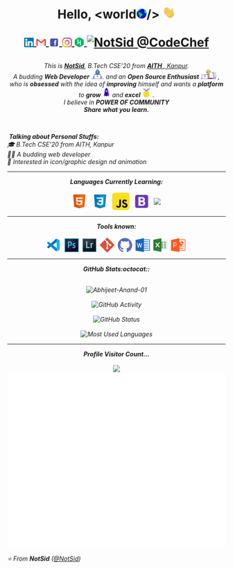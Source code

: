 <h1 align="center">Hello, &ltworld<img src="gif/Earth.gif" width="24px">/> <img src="gif/Hi.gif" width="30px">

  <p align = "center">
      <a href="https://www.linkedin.com/in/notsid/">
      <img align="center" alt="NotSid @LinkedIN" width="22px" src="handles/linkedin.svg" />
    </a>
      <a href="mailto:kumarsid6500@gmail.com">
      <img align="center" alt="NotSid @Mail" width="22px" src="handles/gmail.svg" />
    </a>
    <a href="https://www.facebook.com/">
      <img align="center" alt="NotSid @Facebook" width="24px" src="handles/facebook.svg" />
    </a>
    <a href="https://www.instagram.com/not._sid">
      <img align="center" alt="NotSid @Instagram" width="22px" src="handles/instagram.svg" />
    </a>
    <a href="https://www.hackerrank.com/knotsid?hr_r=1">
      <img align="center" alt="NotSid @Hackerrank" width="22px" src="handles/hackerrank.svg" />
    </a>
    <a href="https://www.codechef.com/users/notsid">
      <img align="center" alt="NotSid @CodeChef" width="25px" src="handles/codechef.svg" />
    </a>
  </p>
</h1>

<p align="center">
  <em>
    This is <a href="https://github.com/knotsid"><b>NotSid</b></a>, B.Tech CSE'20 from <a href=""> <b> AITH </b>, Kanpur</a>. <br>
    A budding <b>Web Developer</b> <img src="gif/Developer.gif" width="30px"> and an <b>Open Source Enthusiast</b>&nbsp;<img src="gif/Designer.gif" width="36px">&nbsp,
    <br>who is <b>obsessed</b>
    with the idea of <b>improving</b> himself and wants a <b>platform</b> to 
    <b>grow</b> <img src="gif/Rocket.gif" width="18px"> and 
    <b>excel</b> <img src="gif/Medal.gif" width="20px">&nbsp.
  </em> 
  <br/>
  <i>I believe in <b><i>POWER OF COMMUNITY</i></b><br/>
    <strong>Share what you learn.</strong>
</p>
 <br />

&nbsp;**_Talking about Personal Stuffs:_**<br/>
🎓 B.Tech CSE'20 from AITH, Kanpur<br/>
👨‍💻 A budding web developer<br/>
🎯 Interested in icon/graphic design nd animation<br/>

<hr>

<p align="center">
<i><b>Languages Currently Learning:</b></i> 
  <br><br>
  <img align="center" src="languages/html5.svg" width="40px" />&nbsp;
  <img align="center" src="languages/css3.svg" width="40px" />&nbsp;
  <img align="center" src="languages/javascript.svg" width="40px" />&nbsp;
  <img align="center" src="languages/bootstrap.svg" width="40px" />&nbsp;
  <img align="center" src="languages/reactjs.svg" width="40px" />&nbsp;
  <!---<img align="center" src="languages/java.svg" width="43px" />&nbsp;
  <img align="center" src="languages/angular.svg" width="35px" />&nbsp;
  <img align="center" src="languages/mysql.svg" width="45px" />&nbsp;
  <img align="center" src="languages/RegEx.png" width="40px" />&nbsp;--->
  
  
</p>

<hr>

<p align="center">
<i><b>Tools known:</b></i> 
  <br><br>
  <img align="center" src="tools/visualstudio.svg" width="35px" />&nbsp;
  <img align="center" src="tools/photoshop.svg" width="33px" />&nbsp;
  <img align="center" src="tools/lightroom.svg" width="33px" />&nbsp;
  <img align="center" src="tools/git.svg" width="33px" />&nbsp;
  <img align="center" src="tools/github.svg" width="33px" />&nbsp;
  <img align="center" src="tools/word.svg" width="33px" />&nbsp;
  <img align="center" src="tools/excel.svg" width="33px" />&nbsp;
  <img align="center" src="tools/powerpoint.svg" width="33px" />&nbsp;
  <!---<img align="center" src="tools/eclipse.svg" width="35px" />&nbsp;
  <img align="center" src="tools/vsdc.png" width="33px" />&nbsp;--->

</p>

<hr>

<p align = "center">
  <i><b>GitHub Stats:octocat::</b></i>
  <br><br>

<p align="center">
<img src = "https://github-readme-streak-stats.herokuapp.com?user=knotsid&theme=radical&ring=DD2727&fire=DD2727&dates=DD6227&sideNums=176FC5&sideLabels=1E90FF" alt="Abhijeet-Anand-01" /><br><br>
<img src = "https://lostgirljourney-on-github.herokuapp.com/graph?username=knotsid&theme=dracula&bg_color=000000&hide_border=true" alt="GitHub Activity" /><br><br>
<img src="https://github-readme-stats.vercel.app/api?username=knotsid&count_private=true&show_icons=true&theme=algolia" alt="GitHub Status"/><br><br>
<img src = "https://github-readme-stats.vercel.app/api/top-langs/?username=knotsid&show_icons=true&layout=compact&theme=algolia" alt="Most Used Languages">
</p>

<hr>

<p align="center"> 
  <i><b>Profile Visitor Count...</b></i><br><br>
  <img src="https://profile-counter.glitch.me/knotsid/count.svg" /><br>
  <img src="gif/hello.gif" height="400">
  
</p>

⭐️ From **NotSid** ([@NotSid](https://github.com/knotsid))
